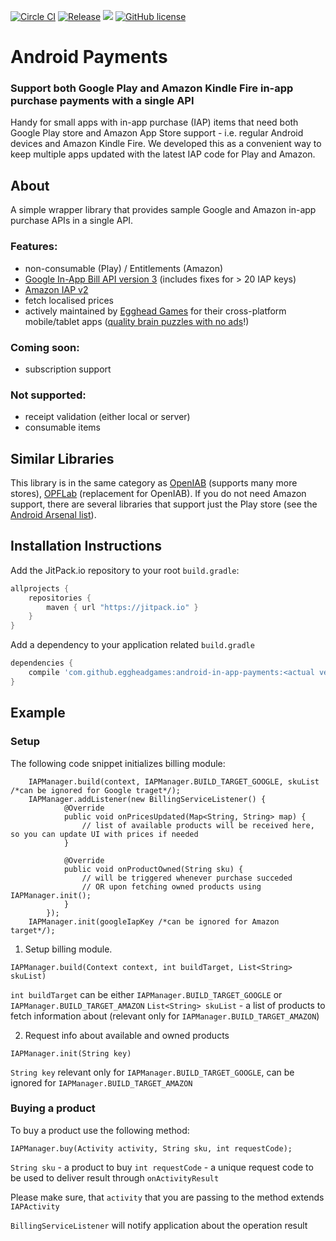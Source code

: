 [![Circle CI](https://circleci.com/gh/eggheadgames/android-in-app-payments.svg?style=svg)](https://circleci.com/gh/eggheadgames/android-in-app-payments)
[![Release](https://jitpack.io/v/eggheadgames/android-in-app-payments.svg)](https://jitpack.io/#eggheadgames/android-in-app-payments)
<a target="_blank" href="https://android-arsenal.com/api?level=15"><img src="https://img.shields.io/badge/API-15%2B-orange.svg"></a>
[![GitHub license](https://img.shields.io/badge/license-MIT-lightgrey.svg)](https://github.com/eggheadgames/android-in-app-payments/blob/master/LICENSE)


# Android Payments

### Support both Google Play and Amazon Kindle Fire in-app purchase payments with a single API

Handy for small apps with in-app purchase (IAP) items that need both Google Play store and Amazon App Store support - i.e. regular Android devices and Amazon Kindle Fire.
We developed this as a convenient way to keep multiple apps updated with the latest IAP code for Play and Amazon. 

## About

A simple wrapper library that provides sample Google and Amazon in-app purchase APIs in a single API.

### Features:
 * non-consumable (Play) / Entitlements (Amazon)
 * [Google In-App Bill API version 3](https://developer.android.com/google/play/billing/billing_overview.html) (includes fixes for > 20 IAP keys)
 * [Amazon IAP v2](https://developer.amazon.com/appsandservices/apis/earn/in-app-purchasing)
 * fetch localised prices
 * actively maintained by [Egghead Games](http://eggheadgames.com) for their cross-platform mobile/tablet apps ([quality brain puzzles with no ads](https://play.google.com/store/apps/dev?id=8905223606155014113)!)

### Coming soon: 
 * subscription support
 
### Not supported:
  * receipt validation (either local or server)
  * consumable items

## Similar Libraries

This library is in the same category as [OpenIAB](https://github.com/onepf/OpenIAB) (supports many more stores), 
[OPFLab](https://github.com/onepf/OPFIab) (replacement for OpenIAB). 
If you do not need Amazon support, there are several libraries that support just the Play store (see the [Android Arsenal list](https://android-arsenal.com/tag/79)).

## Installation Instructions

Add the JitPack.io repository to your root `build.gradle`:

```gradle
allprojects {
    repositories {
        maven { url "https://jitpack.io" }
    }
}
```

Add a dependency to your application related `build.gradle`

```gradle
dependencies {
    compile 'com.github.eggheadgames:android-in-app-payments:<actual version>'
}
```

## Example
### Setup
The following code snippet initializes billing module:

```
    IAPManager.build(context, IAPManager.BUILD_TARGET_GOOGLE, skuList /*can be ignored for Google traget*/);
    IAPManager.addListener(new BillingServiceListener() {
            @Override
            public void onPricesUpdated(Map<String, String> map) {
                // list of available products will be received here, so you can update UI with prices if needed
            }
            
            @Override
            public void onProductOwned(String sku) {
                // will be triggered whenever purchase succeded 
                // OR upon fetching owned products using IAPManager.init();
            }
        });
    IAPManager.init(googleIapKey /*can be ignored for Amazon target*/);
```

1. Setup billing module.
```
IAPManager.build(Context context, int buildTarget, List<String> skuList)
``` 

`int buildTarget` can be either `IAPManager.BUILD_TARGET_GOOGLE` or `IAPManager.BUILD_TARGET_AMAZON`
`List<String> skuList` - a list of products to fetch information about (relevant only for `IAPManager.BUILD_TARGET_AMAZON`)

2. Request info about available and owned products
```
IAPManager.init(String key)
```

`String key` relevant only for `IAPManager.BUILD_TARGET_GOOGLE`, can be ignored for `IAPManager.BUILD_TARGET_AMAZON`

### Buying a product

To buy a product use the following method:
```
IAPManager.buy(Activity activity, String sku, int requestCode);
```

`String sku` - a product to buy
`int requestCode` - a unique request code to be used to deliver result through `onActivityResult`

Please make sure, that `activity` that you are passing to the method extends `IAPActivity`

`BillingServiceListener` will notify application about the operation result